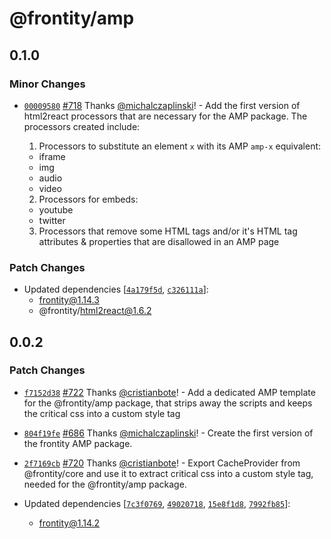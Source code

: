 # @frontity/amp

## 0.1.0

### Minor Changes

- [`00009580`](https://github.com/frontity/frontity/commit/0000958068747ec9cebd02610b4927254bb19e77) [#718](https://github.com/frontity/frontity/pull/718) Thanks [@michalczaplinski](https://github.com/michalczaplinski)! - Add the first version of html2react processors that are necessary for the AMP
  package. The processors created include:

  1. Processors to substitute an element `x` with its AMP `amp-x` equivalent:

  - iframe
  - img
  - audio
  - video

  2. Processors for embeds:

  - youtube
  - twitter

  3. Processors that remove some HTML tags and/or it's HTML tag attributes & properties
     that are disallowed in an AMP page

### Patch Changes

- Updated dependencies [[`4a179f5d`](https://github.com/frontity/frontity/commit/4a179f5d57cbb8c0008779e84db2b28b4017addf), [`c326111a`](https://github.com/frontity/frontity/commit/c326111a387c89c7227ffe104bc9e3670e7ca273)]:
  - frontity@1.14.3
  - @frontity/html2react@1.6.2

## 0.0.2

### Patch Changes

- [`f7152d38`](https://github.com/frontity/frontity/commit/f7152d38daf802d2369e17ad48b4473b489d81e8) [#722](https://github.com/frontity/frontity/pull/722) Thanks [@cristianbote](https://github.com/cristianbote)! - Add a dedicated AMP template for the @frontity/amp package, that strips away the scripts and keeps the critical css into a custom style tag

* [`804f19fe`](https://github.com/frontity/frontity/commit/804f19fe323d7555172a9eef0f81681e0d2d11cd) [#686](https://github.com/frontity/frontity/pull/686) Thanks [@michalczaplinski](https://github.com/michalczaplinski)! - Create the first version of the frontity AMP package.

- [`2f7169cb`](https://github.com/frontity/frontity/commit/2f7169cb961ace5196fb6b7067f1f851e43acf2e) [#720](https://github.com/frontity/frontity/pull/720) Thanks [@cristianbote](https://github.com/cristianbote)! - Export CacheProvider from @frontity/core and use it to extract critical css into a custom style tag, needed for the @frontity/amp package.

- Updated dependencies [[`7c3f0769`](https://github.com/frontity/frontity/commit/7c3f076999d243de4f7dee631f40d2e71d47337d), [`49020718`](https://github.com/frontity/frontity/commit/49020718c569de081391c114a5684d092fd9769d), [`15e8f1d8`](https://github.com/frontity/frontity/commit/15e8f1d8cf66394d20034370df171a0c19ad51d3), [`7992fb85`](https://github.com/frontity/frontity/commit/7992fb854ec563b0781f375ebcdd2d83f5a6a562)]:
  - frontity@1.14.2
